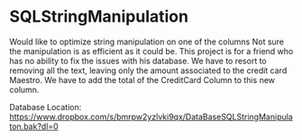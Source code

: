 # SQLStringManipulation
Would like to optimize string manipulation on one of the columns
Not sure the manipulation is as efficient as it could be. This project is for a friend who has no ability to fix the issues with his database.
We have to resort to removing all the text, leaving only the amount associated to the credit card Maestro. We have to add the total of 
the CreditCard Column to this new column. 

Database Location: https://www.dropbox.com/s/bmrpw2yzlvki9qx/DataBaseSQLStringManipulaton.bak?dl=0

